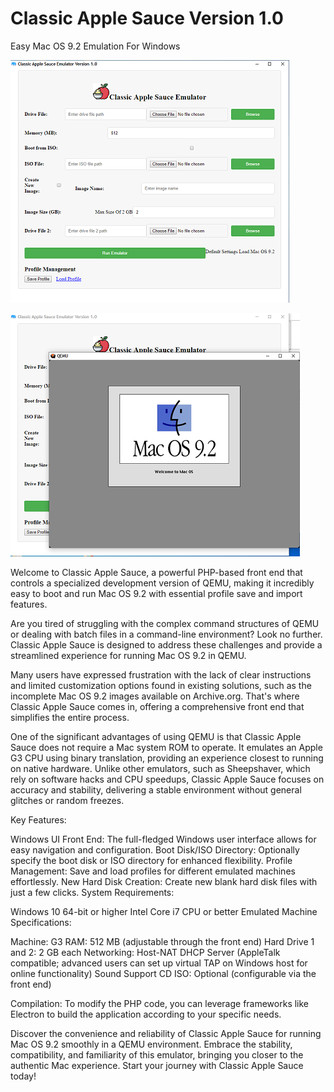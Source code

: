 # Classic Apple Sauce Version 1.0
<p>
	Easy Mac OS 9.2 Emulation For Windows

![image](https://github.com/hitsfm/classic-apple-sauce/blob/main/Screenshots/UI.png)
		
![image](https://github.com/hitsfm/classic-apple-sauce/blob/main/Screenshots/Macload.png)

Welcome to Classic Apple Sauce, a powerful PHP-based front end that controls a specialized development version of QEMU, making it incredibly easy to boot and run Mac OS 9.2 with essential profile save and import features.

Are you tired of struggling with the complex command structures of QEMU or dealing with batch files in a command-line environment? Look no further. Classic Apple Sauce is designed to address these challenges and provide a streamlined experience for running Mac OS 9.2 in QEMU.

Many users have expressed frustration with the lack of clear instructions and limited customization options found in existing solutions, such as the incomplete Mac OS 9.2 images available on Archive.org. That's where Classic Apple Sauce comes in, offering a comprehensive front end that simplifies the entire process.

One of the significant advantages of using QEMU is that Classic Apple Sauce does not require a Mac system ROM to operate. It emulates an Apple G3 CPU using binary translation, providing an experience closest to running on native hardware. Unlike other emulators, such as Sheepshaver, which rely on software hacks and CPU speedups, Classic Apple Sauce focuses on accuracy and stability, delivering a stable environment without general glitches or random freezes.
<p>
Key Features:

Windows UI Front End: The full-fledged Windows user interface allows for easy navigation and configuration.
Boot Disk/ISO Directory: Optionally specify the boot disk or ISO directory for enhanced flexibility.
Profile Management: Save and load profiles for different emulated machines effortlessly.
New Hard Disk Creation: Create new blank hard disk files with just a few clicks.
System Requirements:
<p>
Windows 10 64-bit or higher
Intel Core i7 CPU or better
Emulated Machine Specifications:
<p>
Machine: G3
RAM: 512 MB (adjustable through the front end)
Hard Drive 1 and 2: 2 GB each
Networking: Host-NAT DHCP Server (AppleTalk compatible; advanced users can set up virtual TAP on Windows host for online functionality)
Sound Support
CD ISO: Optional (configurable via the front end)
	
Compilation:
To modify the PHP code, you can leverage frameworks like Electron to build the application according to your specific needs.

Discover the convenience and reliability of Classic Apple Sauce for running Mac OS 9.2 smoothly in a QEMU environment. Embrace the stability, compatibility, and familiarity of this emulator, bringing you closer to the authentic Mac experience. Start your journey with Classic Apple Sauce today!
